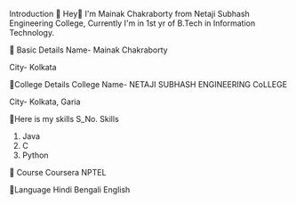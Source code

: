 Introduction 🚀
Hey👋 I'm Mainak Chakraborty from Netaji Subhash Engineering College, Currently I'm in 1st yr of B.Tech in Information Technology.

💠 Basic Details
Name- Mainak Chakraborty

City- Kolkata



💠College Details
College Name- NETAJI SUBHASH ENGINEERING CoLLEGE

City- Kolkata, Garia

💠Here is my skills
S_No.	Skills
1.	Java
2.	C
3.	Python

💠 Course
Coursera
NPTEL

💠Language
Hindi
Bengali
English
